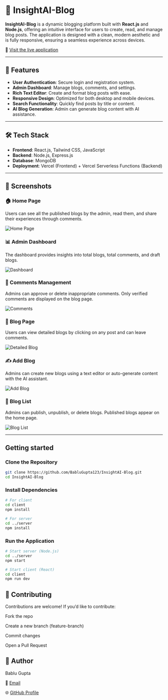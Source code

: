 # 📖 InsightAI-Blog

**InsightAI-Blog** is a dynamic blogging platform built with **React.js** and **Node.js**, offering an intuitive interface for users to create, read, and manage blog posts. The application is designed with a clean, modern aesthetic and is fully responsive, ensuring a seamless experience across devices.

🔗 [Visit the live application](https://insight-ai-blog.vercel.app/)

---

## 🚀 Features

- **User Authentication**: Secure login and registration system.
- **Admin Dashboard**: Manage blogs, comments, and settings.
- **Rich Text Editor**: Create and format blog posts with ease.
- **Responsive Design**: Optimized for both desktop and mobile devices.
- **Search Functionality**: Quickly find posts by title or content.
- **AI Blog Generation**: Admin can generate blog content with AI assistance.

---

## 🛠️ Tech Stack

- **Frontend**: React.js, Tailwind CSS, JavaScript  
- **Backend**: Node.js, Express.js  
- **Database**: MongoDB  
- **Deployment**: Vercel (Frontend) + Vercel Serverless Functions (Backend)  

---

## 📸 Screenshots

### 🏠 Home Page
Users can see all the published blogs by the admin, read them, and share their experiences through comments. 

![Home Page](https://raw.githubusercontent.com/BabluGupta123/InsightAI-Blog/master/Screenshots/HomePage.jpg)

### 📊 Admin Dashboard
The dashboard provides insights into total blogs, total comments, and draft blogs.  

![Dashboard](https://raw.githubusercontent.com/BabluGupta123/InsightAI-Blog/master/Screenshots/Dashboard.jpg)

### 💬 Comments Management
Admins can approve or delete inappropriate comments. Only verified comments are displayed on the blog page. 

![Comments](https://raw.githubusercontent.com/BabluGupta123/InsightAI-Blog/master/Screenshots/Comments.jpg)

### 📖 Blog Page
Users can view detailed blogs by clicking on any post and can leave comments.  

![Detailed Blog](https://raw.githubusercontent.com/BabluGupta123/InsightAI-Blog/master/Screenshots/DetailedBlog.jpg)

### ✍️ Add Blog
Admins can create new blogs using a text editor or auto-generate content with the AI assistant. 

![Add Blog](https://raw.githubusercontent.com/BabluGupta123/InsightAI-Blog/master/Screenshots/AddBlog.jpg)

### 📑 Blog List
Admins can publish, unpublish, or delete blogs. Published blogs appear on the home page.  

![Blog List](https://raw.githubusercontent.com/BabluGupta123/InsightAI-Blog/master/Screenshots/BlogList.jpg)

---

## Getting started

### Clone the Repository
```bash
git clone https://github.com/BabluGupta123/InsightAI-Blog.git
cd InsightAI-Blog

```

### Install Dependencies
```bash
# For client
cd client
npm install

# For server
cd ../server
npm install
```
### Run the Application

``` bash
# Start server (Node.js)
cd ../server
npm start

# Start client (React)
cd client
npm run dev

```

## 🤝 Contributing

Contributions are welcome!
If you’d like to contribute:

Fork the repo

Create a new branch (feature-branch)

Commit changes

Open a Pull Request

## 👤 Author

Bablu Gupta

🔗 [Email](mailto:bablu8795379783@gmail.com)

🌐 [GitHub Profile](https://github.com/BabluGupta123)  
